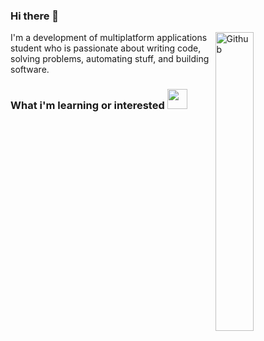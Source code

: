 ### Hi there 👋

<img width="35%" align="right" alt="Github" src="https://user-images.githubusercontent.com/48678280/88862734-4903af80-d201-11ea-968b-9c939d88a37c.gif" />

I'm a development of multiplatform applications student who is passionate about writing code, solving problems, automating stuff, and building software.

<h3>
  What i'm learning or interested

<img height="32" width="32" src="https://cdn.jsdelivr.net/npm/simple-icons@v4/icons/python.svg" />
